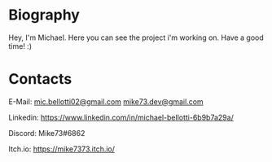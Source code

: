 # Biography
Hey, I'm Michael. Here you can see the project i'm working on.
Have a good time! :)

# Contacts
E-Mail: mic.bellotti02@gmail.com
        mike73.dev@gmail.com

Linkedin: https://www.linkedin.com/in/michael-bellotti-6b9b7a29a/

Discord: Mike73#6862

Itch.io: https://mike7373.itch.io/
